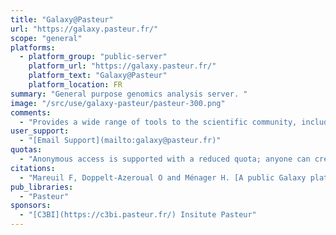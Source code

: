 ```yaml
---
title: "Galaxy@Pasteur"
url: "https://galaxy.pasteur.fr/"
scope: "general"
platforms:
  - platform_group: "public-server"
    platform_url: "https://galaxy.pasteur.fr/"
    platform_text: "Galaxy@Pasteur"
    platform_location: FR
summary: "General purpose genomics analysis server. "
image: "/src/use/galaxy-pasteur/pasteur-300.png"
comments:
  - "Provides a wide range of tools to the scientific community, including tools that have been created at the Institut Pasteur i.e. [TXSScan](https://doi.org/10.1038/srep23080), [alienTrimmer](https://doi.org/10.1016/j.ygeno.2013.07.011), [PhageTerm](https://doi.org/10.1101/108100), [SARTools Deseq2](https://doi.org/10.1371/journal.pone.0157022) ..."
user_support:
  - "[Email Support](mailto:galaxy@pasteur.fr)"
quotas:
  - "Anonymous access is supported with a reduced quota; anyone can create an account."
citations:
  - "Mareuil F, Doppelt-Azeroual O and Ménager H. [A public Galaxy platform at Pasteur used as an execution engine for web services](http://dx.doi.org/10.7490/f1000research.1114334.1). *F1000Research* 2017, 6:1030 (poster) (doi: 10.7490/f1000research.1114334.1)"
pub_libraries:
  - "Pasteur"
sponsors:
  - "[C3BI](https://c3bi.pasteur.fr/) Insitute Pasteur"
---
```

